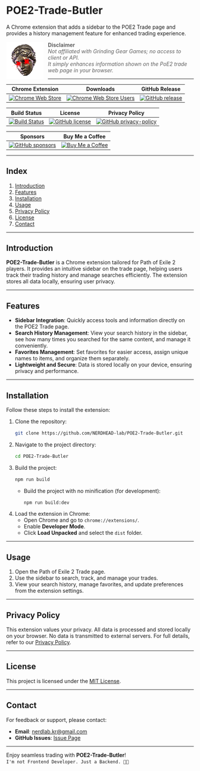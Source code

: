 # POE2-Trade-Butler

A Chrome extension that adds a sidebar to the POE2 Trade page and provides a history management feature for enhanced
trading experience.

<img src="src/assets/icon.png" alt="icon" align="left" style="margin-right: 12px;"/>

> **Disclaimer**  
> *Not affiliated with Grinding Gear Games; no access to client or API.  
> It simply enhances information shown on the PoE2 trade web page in your browser.*


[//]: # (![./src/icon.png]&#40;src/assets/icon.png&#41;)

---

| Chrome Extension                                                       | Downloads                                                                        | GitHub Release                                                 |
|------------------------------------------------------------------------|----------------------------------------------------------------------------------|----------------------------------------------------------------|
| [![Chrome Web Store][chrome-web-store-version]][chrome-web-store-link] | [![Chrome Web Store Users][chrome-web-store-users-badge]][chrome-web-store-link] | [![GitHub release][github-release-badge]][github-release-link] |

| Build Status                                             | License                                                        | Privacy Policy                                                        |
|----------------------------------------------------------|----------------------------------------------------------------|-----------------------------------------------------------------------|
| [![Build Status][build-status-badge]][build-status-link] | [![GitHub license][github-license-badge]][github-license-link] | [![GitHub privacy-policy][privacy-policy-badge]][privacy-policy-link] |

| Sponsors                                                          | Buy Me a Coffee                                                   |
|-------------------------------------------------------------------|-------------------------------------------------------------------|
| [![GitHub sponsors][github-sponsors-badge]][github-sponsors-link] | [![Buy Me a Coffee][buy-me-a-coffee-badge]][buy-me-a-coffee-link] |

[chrome-web-store-version]: https://img.shields.io/chrome-web-store/v/ipnemofnhodcgcplnnfekbfpmngeeocm?label=Chrome%20Web%20Store
[chrome-web-store-users-badge]: https://img.shields.io/chrome-web-store/users/ipnemofnhodcgcplnnfekbfpmngeeocm
[chrome-web-store-link]: https://chrome.google.com/webstore/detail/poe2-trade-butler/ipnemofnhodcgcplnnfekbfpmngeeocm
[github-release-badge]: https://img.shields.io/github/v/release/NERDHEAD-lab/POE2-Trade-Butler
[github-release-link]: https://github.com/NERDHEAD-lab/POE2-Trade-Butler/releases
[build-status-badge]: https://github.com/NERDHEAD-lab/POE2-Trade-Butler/actions/workflows/release-please.yml/badge.svg
[build-status-link]: https://github.com/NERDHEAD-lab/POE2-Trade-Butler/actions
[github-license-badge]: https://img.shields.io/github/license/NERDHEAD-lab/POE2-Trade-Butler
[github-license-link]: https://github.com/NERDHEAD-lab/POE2-Trade-Butler/blob/master/LICENSE
[privacy-policy-badge]: https://img.shields.io/badge/Privacy%20Policy-Read%20Here-blue
[privacy-policy-link]: https://github.com/NERDHEAD-lab/POE2-Trade-Butler/blob/master/privacy-policy.md
[github-sponsors-badge]: https://img.shields.io/github/sponsors/NERDHEAD-lab?logo=github&logoColor=white
[github-sponsors-link]: https://github.com/sponsors/NERDHEAD-lab
[buy-me-a-coffee-badge]: https://img.shields.io/badge/Buy%20Me%20a%20Coffee-yellow?logo=buymeacoffee&logoColor=white
[buy-me-a-coffee-link]: https://coff.ee/nerdhead_lab


---

## Index

1. [Introduction](#introduction)
2. [Features](#features)
3. [Installation](#installation)
4. [Usage](#usage)
5. [Privacy Policy](#privacy-policy)
6. [License](#license)
7. [Contact](#contact)

---

## Introduction

**POE2-Trade-Butler** is a Chrome extension tailored for Path of Exile 2 players. It provides an intuitive sidebar on
the trade page, helping users track their trading history and manage searches efficiently. The extension stores all data
locally, ensuring user privacy.

---

## Features

- **Sidebar Integration**: Quickly access tools and information directly on the POE2 Trade page.
- **Search History Management**: View your search history in the sidebar, see how many times you searched for the same
  content, and manage it conveniently.
- **Favorites Management**: Set favorites for easier access, assign unique names to items, and organize them separately.
- **Lightweight and Secure**: Data is stored locally on your device, ensuring privacy and performance.

---

## Installation

Follow these steps to install the extension:

1. Clone the repository:
   ```bash
   git clone https://github.com/NERDHEAD-lab/POE2-Trade-Butler.git
   ```
2. Navigate to the project directory:
   ```bash
   cd POE2-Trade-Butler
   ```
3. Build the project:
   ```bash
   npm run build
   ```
    - Build the project with no minification (for development):
      ```bash
      npm run build:dev
      ```
4. Load the extension in Chrome:
    - Open Chrome and go to `chrome://extensions/`.
    - Enable **Developer Mode**.
    - Click **Load Unpacked** and select the `dist` folder.

---

## Usage

1. Open the Path of Exile 2 Trade page.
2. Use the sidebar to search, track, and manage your trades.
3. View your search history, manage favorites, and update preferences from the extension settings.

---

## Privacy Policy

This extension values your privacy. All data is processed and stored locally on your browser. No data is transmitted to
external servers. For full details, refer to our [Privacy Policy][privacy-policy].

[privacy-policy]: ./privacy-policy.md

---

## License

This project is licensed under the [MIT License][MIT License].

[MIT License]: ./LICENSE

---

## Contact

For feedback or support, please contact:

- **Email**: nerdlab.kr@gmail.com
- **GitHub Issues**: [Issue Page][github-issues-link]

[github-issues-link]: https://github.com/NERDHEAD-lab/POE2-Trade-Butler/issues

---

Enjoy seamless trading with **POE2-Trade-Butler**!<br>
`I'm not Frontend Developer. Just a Backend. 🥕🥕`
